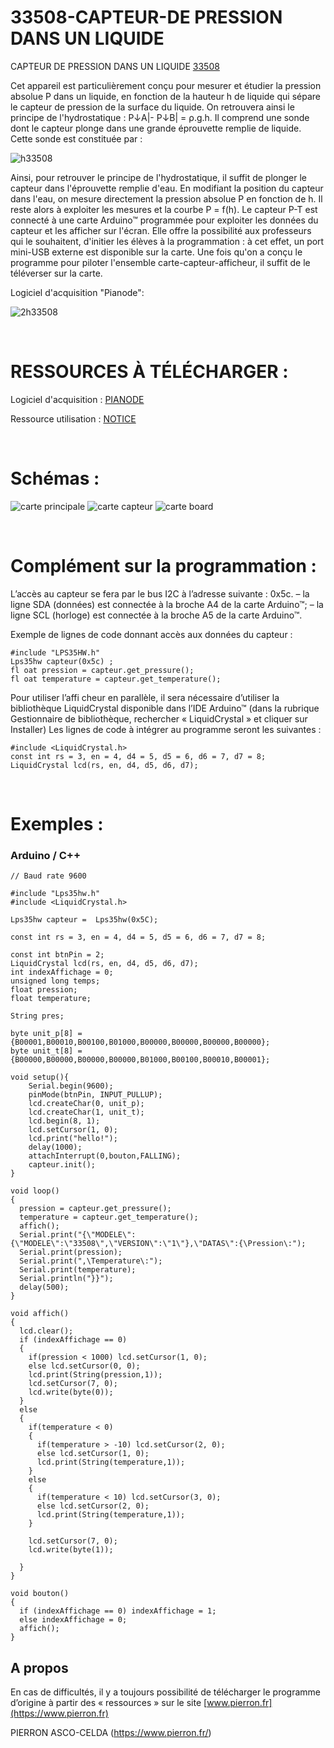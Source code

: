 # 33508-CAPTEUR-DE PRESSION DANS UN LIQUIDE

CAPTEUR DE PRESSION DANS UN LIQUIDE [33508](https://www.pierron.fr/capteur-de-pression-dans-un-liquide.html)

Cet appareil est particulièrement conçu pour mesurer et étudier la pression absolue P dans un liquide, en fonction de la hauteur h de liquide qui sépare le capteur de pression de la surface du liquide. On retrouvera ainsi le principe de l'hydrostatique :
P↓A|- P↓B| = ρ.g.h.
Il comprend une sonde dont le capteur plonge dans une grande éprouvette remplie de liquide.
Cette sonde est constituée par :

![h33508](/details/h33508.png)

Ainsi, pour retrouver le principe de l'hydrostatique, il suffit de plonger le capteur dans l'éprouvette remplie d'eau. En modifiant la position du capteur dans l'eau, on mesure directement la pression absolue P en fonction de h. Il reste alors à exploiter les mesures et la courbe P = f(h).
Le capteur P-T est connecté à une carte Arduino™ programmée pour exploiter les données du capteur et les afficher sur l'écran. Elle offre la possibilité aux professeurs qui le souhaitent, d'initier les élèves à la programmation : à cet effet, un port mini-USB externe est disponible sur la carte. Une fois qu'on a conçu le programme pour piloter l'ensemble carte-capteur-afficheur, il suffit de le téléverser sur la carte.

Logiciel d'acquisition "Pianode":

![2h33508](/details/2h33508.png)

<br/>

# RESSOURCES À TÉLÉCHARGER :

Logiciel d'acquisition : [PIANODE](https://github.com/pierron-asco-celda/InterfacePIANODE_USB)

Ressource utilisation : [NOTICE](https://www.pierron.fr/fileuploader/download/download/?d=0&file=custom%2Fupload%2F33508.pdf)

<br/>

# Schémas :
![carte principale](/details/img_carte_principale.png)
![carte capteur](/details/img_carte_capteur.png)
![carte board](/details/img_carte_33508.png)

<br/>

# Complément sur la programmation :
L’accès au capteur se fera par le bus I2C à l’adresse suivante : 0x5c.
– la ligne SDA (données) est connectée à la broche A4 de la carte Arduino™;
– la ligne SCL (horloge) est connectée à la broche A5 de la carte Arduino™.

Exemple de lignes de code donnant accès aux données du capteur : 
```
#include "LPS35HW.h"
Lps35hw capteur(0x5c) ;
fl oat pression = capteur.get_pressure();
fl oat temperature = capteur.get_temperature();
```

Pour utiliser l’affi cheur en parallèle, il sera nécessaire d’utiliser la bibliothèque LiquidCrystal
disponible dans l’IDE Arduino™ (dans la rubrique Gestionnaire de bibliothèque, rechercher 
« LiquidCrystal » et cliquer sur Installer)
Les lignes de code à intégrer au programme seront les suivantes :
```
#include <LiquidCrystal.h>
const int rs = 3, en = 4, d4 = 5, d5 = 6, d6 = 7, d7 = 8;
LiquidCrystal lcd(rs, en, d4, d5, d6, d7);
```

<br/>

# Exemples :
### Arduino / C++
```
// Baud rate 9600

#include "Lps35hw.h"
#include <LiquidCrystal.h>

Lps35hw capteur =  Lps35hw(0x5C);

const int rs = 3, en = 4, d4 = 5, d5 = 6, d6 = 7, d7 = 8;

const int btnPin = 2;
LiquidCrystal lcd(rs, en, d4, d5, d6, d7);
int indexAffichage = 0;
unsigned long temps;
float pression;
float temperature;

String pres;

byte unit_p[8] = {B00001,B00010,B00100,B01000,B00000,B00000,B00000,B00000};
byte unit_t[8] = {B00000,B00000,B00000,B00000,B01000,B00100,B00010,B00001};

void setup(){
    Serial.begin(9600);
    pinMode(btnPin, INPUT_PULLUP);
    lcd.createChar(0, unit_p);
    lcd.createChar(1, unit_t);
    lcd.begin(8, 1);
    lcd.setCursor(1, 0);
    lcd.print("hello!");
    delay(1000);
    attachInterrupt(0,bouton,FALLING);
    capteur.init();
}

void loop()
{
  pression = capteur.get_pressure();
  temperature = capteur.get_temperature();
  affich();
  Serial.print("{\"MODELE\":{\"MODELE\":\"33508\",\"VERSION\":\"1\"},\"DATAS\":{\Pression\:");
  Serial.print(pression);
  Serial.print(",\Temperature\:");
  Serial.print(temperature);
  Serial.println("}}");
  delay(500);  
}

void affich()
{
  lcd.clear();
  if (indexAffichage == 0)
  {
    if(pression < 1000) lcd.setCursor(1, 0);
    else lcd.setCursor(0, 0);
    lcd.print(String(pression,1));        
    lcd.setCursor(7, 0);
    lcd.write(byte(0));
  }
  else
  {
    if(temperature < 0)
    {
      if(temperature > -10) lcd.setCursor(2, 0);
      else lcd.setCursor(1, 0);
      lcd.print(String(temperature,1));   
    }
    else
    {
      if(temperature < 10) lcd.setCursor(3, 0);
      else lcd.setCursor(2, 0);
      lcd.print(String(temperature,1));   
    }

    lcd.setCursor(7, 0);
    lcd.write(byte(1));

  }
}

void bouton()
{
  if (indexAffichage == 0) indexAffichage = 1;
  else indexAffichage = 0;
  affich();
}

```
## A propos

En cas de difficultés, il y a toujours possibilité de télécharger le programme d’origine à partir 
des « ressources » sur le site [www.pierron.fr](https://www.pierron.fr)

PIERRON ASCO-CELDA (https://www.pierron.fr/)
